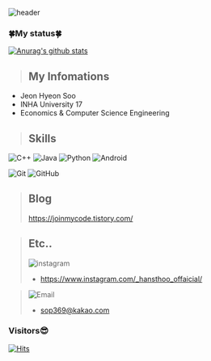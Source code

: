 ![header](https://capsule-render.vercel.app/api?type=waving&color=auto&height=300&section=header&text=H's%20Code&fontSize=100&animation=fadeIn&fontAlignY=38&desc=Welcome%20My%20GitHub%20Profile%20Page!&descAlignY=51&descAlign=62)
<!-- <p align='center'> Welcome my Github page! /p> -->
<!-- <p align='center'>
  <a href="https://github.com/kyechan99/capsule-render/labels/Idea">
    <img src="https://img.shields.io/badge/IDEA%20ISSUE%20-%23F7DF1E.svg?&style=for-the-badge&&logoColor=white"/>
  </a>
  <a href="#demo">
    <img src="https://img.shields.io/badge/DEMO%20-%234FC08D.svg?&style=for-the-badge&&logoColor=white"/>
  </a>
</p>
 -->

### 🍀My status🍀  

[![Anurag's github stats](https://github-readme-stats.vercel.app/api?username=HyeonSoo-Jeon&show_icons=true&theme=radical)](https://github.com/anuraghazra/github-readme-stats)


> ## My Infomations
* Jeon Hyeon Soo
* INHA University 17
* Economics & Computer Science Engineering  


> ## Skills

<img alt="C++" src = "https://img.shields.io/badge/C++-00599C.svg?&style=flat&logo=c%2B%2B&logoColor=white"/> <img alt="Java" src = "https://img.shields.io/badge/Java-E53232.svg?&style=flat&logo=java&logoColor=white"/> <img alt="Python" src = "https://img.shields.io/badge/Python-3776AB.svg?&style=flat&logo=python&logoColor=white"/> <img alt="Android" src = "https://img.shields.io/badge/Android-3DDC84.svg?&style=flat&logo=android&logoColor=white"/>  

<img alt="Git" src = "https://img.shields.io/badge/Git-F05032.svg?&style=flat&logo=git&logoColor=white"/> <img alt="GitHub" src = "https://img.shields.io/badge/GitHub-181717.svg?&style=flat&logo=github&logoColor=white"/>  

> ## Blog
> <https://joinmycode.tistory.com/>  

> ## Etc..
> <img alt="instagram" src = "https://img.shields.io/badge/instagram-E4405F.svg?&style=flat&logo=instagram&logoColor=white&link=https://www.instagram.com/_hansthoo_offaicial/"/></br>
> * <https://www.instagram.com/_hansthoo_offaicial/>

> <img alt="Email" src = "https://img.shields.io/badge/Email-FFFF09.svg?&style=flat&logo=gmail&logoColor=0D0D0D&link=sop369@kakao.com"/></br>
>* <sop369@kakao.com>  
  
### Visitors😎
[![Hits](https://hits.seeyoufarm.com/api/count/incr/badge.svg?url=https%3A%2F%2Fgithub.com%2FHyeonSoo-Jeon&count_bg=%236760E2&title_bg=%23555555&icon=&icon_color=%23E7E7E7&title=hits&edge_flat=false)](https://hits.seeyoufarm.com)
